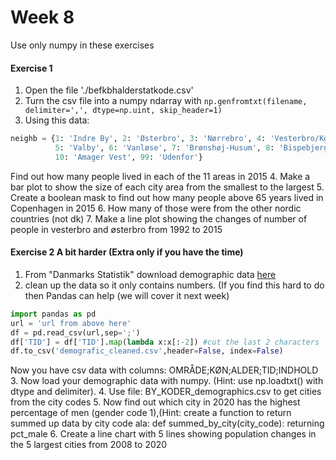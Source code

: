 # Week 8

Use only numpy in these exercises
#### Exercise 1
1. Open the file './befkbhalderstatkode.csv'
2. Turn the csv file into a numpy ndarray with `np.genfromtxt(filename, delimiter=',', dtype=np.uint, skip_header=1)`
3. Using this data:
```python
neighb = {1: 'Indre By', 2: 'Østerbro', 3: 'Nørrebro', 4: 'Vesterbro/Kgs. Enghave', 
          5: 'Valby', 6: 'Vanløse', 7: 'Brønshøj-Husum', 8: 'Bispebjerg', 9: 'Amager Øst', 
          10: 'Amager Vest', 99: 'Udenfor'}
```
Find out how many people lived in each of the 11 areas in 2015
4. Make a bar plot to show the size of each city area from the smallest to the largest
5. Create a boolean mask to find out how many people above 65 years lived in Copenhagen in 2015
6. How many of those were from the other nordic countries (not dk)
7. Make a line plot showing the changes of number of people in vesterbro and østerbro from 1992 to 2015

#### Exercise 2  A bit harder (Extra only if you have the time)

1. From "Danmarks Statistik" download demographic data [here](https://api.statbank.dk/v1/data/FOLK1A/CSV?valuePresentation=Code&delimiter=Semicolon&OMR%C3%85DE=000%2C084%2C147%2C400%2C085%2C083%2C082%2C081%2C851%2C461%2C561%2C751&K%C3%98N=1%2C2&ALDER=0%2C1%2C2%2C3%2C4%2C5%2C6%2C7%2C8%2C9%2C10%2C11%2C12%2C13%2C14%2C15%2C16%2C17%2C18%2C19%2C20%2C21%2C22%2C23%2C24%2C25%2C26%2C27%2C28%2C29%2C30%2C31%2C32%2C33%2C34%2C35%2C36%2C37%2C3%2C39%2C40%2C41%2C42%2C43%2C44%2C45%2C46%2C47%2C48%2C49%2C50%2C51%2C52%2C53%2C54%2C55%2C56%2C57%2C58%2C59%2C60%2C61%2C62%2C63%2C64%2C65%2C66%2C67%2C68%2C69%2C70%2C71%2C72%2C73%2C74%2C75%2C76%2C77%2C78%2C79%2C80%2C81%2C82%2C83%2C84%2C85%2C86%2C87%2C88%2C89%2C90%2C91%2C92%2C93%2C94%2C95%2C96%2C97%2C98%2C99%2C100&Tid=2008K1%2C2009K1%2C2010K1%2C2011K1%2C2012K1%2C2013K1%2C2014K1%2C2015K1%2C2016K1%2C2017K1%2C2018K1%2C2019K1%2C2020K1)
2. clean up the data so it only contains numbers. (If you find this hard to do then Pandas can help (we will cover it next week)
```python
import pandas as pd 
url = 'url from above here'
df = pd.read_csv(url,sep=';')
df['TID'] = df['TID'].map(lambda x:x[:-2]) #cut the last 2 characters
df.to_csv('demografic_cleaned.csv',header=False, index=False)
```
Now you have csv data with columns: OMRÅDE;KØN;ALDER;TID;INDHOLD
3. Now load your demographic data with numpy. (Hint: use np.loadtxt() with dtype and delimiter).
4. Use file: BY_KODER_demographics.csv to get cities from the city codes
5. Now find out which city in 2020 has the highest percentage of men (gender code 1),(Hint: create a function to return summed up data by city code ala: def summed_by_city(city_code): returning pct_male 
6. Create a line chart with 5 lines showing population changes in the 5 largest cities from 2008 to 2020
